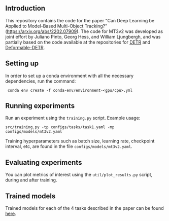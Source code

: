 ## Introduction
This repository contains the code for the paper "Can Deep Learning be Applied to Model-Based Multi-Object Tracking?" (https://arxiv.org/abs/2202.07909). The code for MT3v2 was developed as joint effort by Juliano Pinto, Georg Hess, and William Ljungbergh, and was partially based on the code available at the repositories for [DETR](https://github.com/facebookresearch/detr) and [Deformable-DETR](https://github.com/fundamentalvision/Deformable-DETR).



## Setting up
In order to set up a conda environment with all the necessary dependencies, run the command:
  ```
   conda env create -f conda-env/environment-<gpu/cpu>.yml
  ```





## Running experiments

Run an experiment using the `training.py` script. Example usage:

```
src/training.py -tp configs/tasks/task1.yaml -mp configs/models/mt3v2.yaml
```

Training hyperparameters such as batch size, learning rate, checkpoint interval, etc, are found in the file `configs/models/mt3v2.yaml`. 



## Evaluating experiments

You can plot metrics of interest using the `util/plot_results.py` script, during and after training. 


## Trained models

Trained models for each of the 4 tasks described in the paper can be found [here](https://chalmersuniversity.box.com/s/kuf5wpjy8ufemy8ynpak7rrfh9p2exft).
